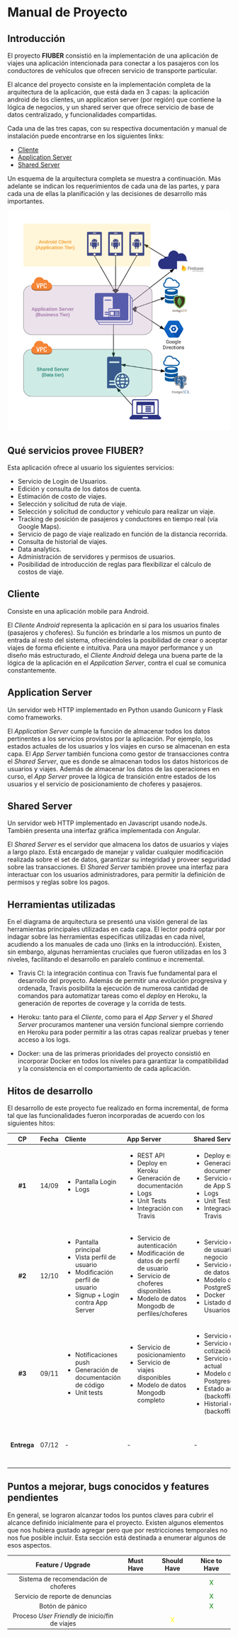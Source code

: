 # Manual de Proyecto

## Introducción

El proyecto **FIUBER** consistió en la implementación de una aplicación de viajes una aplicación intencionada para conectar a los pasajeros con los conductores de vehículos que ofrecen servicio de transporte particular.

El alcance del proyecto consiste en la implementación completa de la arquitectura de la aplicación, que está dada en 3 capas: la aplicación android de los clientes, un application server (por región) que contiene la lógica de negocios, y un shared server que ofrece servicio de base de datos centralizado, y funcionalidades compartidas.

Cada una de las tres capas, con su respectiva documentación y manual de instalación puede encontrarse en los siguientes links:

- [Cliente](https://github.com/fi-ubers/client) 
- [Application Server](https://github.com/fi-ubers/app-server)
- [Shared Server](https://github.com/fi-ubers/shared-server)

Un esquema de la arquitectura completa se muestra a continuación. Más adelante se indican los requerimientos de cada una de las partes, y para cada una de ellas la planificación y las decisiones de desarrollo más importantes.

![Diagrama de la arquitectura del proyecto](https://github.com/fi-ubers/app-server/blob/master/docs/ArchDiagram.png)

## Qué servicios provee FIUBER?

Esta aplicación ofrece al usuario los siguientes servicios:

- Servicio de Login de Usuarios.
- Edición y consulta de los datos de cuenta.
- Estimación de costo de viajes.
- Selección y solicitud de ruta de viaje.
- Selección y solicitud de conductor y vehículo para realizar un viaje.
- Tracking de posición de pasajeros y conductores en tiempo real (vía Google Maps).
- Servicio de pago de viaje realizado en función de la distancia recorrida.
- Consulta de historial de viajes.
- Data analytics.
- Administración de servidores y permisos de usuarios.
- Posibilidad de introducción de reglas para flexibilizar el cálculo de costos de viaje.
  
## Cliente

Consiste en una aplicación mobile para Android.

El *Cliente Android* representa la aplicación en sí para los usuarios finales (pasajeros y choferes). Su función es brindarle a los mismos un punto de entrada al resto del sistema, ofreciéndoles la posibilidad de crear o aceptar viajes de forma eficiente e intuitiva. Para una mayor performance y un diseño más estructurado, el *Cliente Android* delega una buena parte de la lógica de la aplicación en el *Application Server*, contra el cual se comunica constantemente.

## Application Server

Un servidor web HTTP implementado en Python usando Gunicorn y Flask como frameworks.

El *Application Server* cumple la función de almacenar todos los datos pertinentes a los servicios provistos por la aplicación. Por ejemplo, los estados actuales de los usuarios y los viajes en curso se almacenan en esta capa. El *App Server* también funciona como gestor de transacciones contra el *Shared Server*, que es donde se almacenan todos los datos historicos de usuarios y viajes. Además de almacenar los datos de las operaciones en curso, el *App Server* provee la lógica de transición entre estados de los usuarios y el servicio de posicionamiento de choferes y pasajeros.

## Shared Server

Un servidor web HTTP implementado en Javascript usando nodeJs. También presenta una interfaz gráfica implementada con Angular.

El *Shared Server* es el servidor que almacena los datos de usuarios y viajes a largo plazo. Está encargado de manejar y validar cualquier modificación realizada sobre el set de datos, garantizar su integridad y proveer seguridad sobre las transacciones. El *Shared Server* también provee una interfaz para interactuar con los usuarios administradores, para permitir la definición de permisos y reglas sobre los pagos.

## Herramientas utilizadas

En el diagrama de arquitectura se presentó una visión general de las herramientas principales utilizadas en cada capa. El lector podrá optar por indagar sobre las herramientas específicas utilizadas en cada nivel, acudiendo a los manuales de cada uno (links en la introducción). Existen, sin embargo, algunas herramientas cruciales que fueron utilizadas en los 3 niveles, facilitando el desarrollo en paralelo continuo e incremental.

+ Travis CI: la integración continua con Travis fue fundamental para el desarrollo del proyecto. Además de permitir una evolución progresiva y ordenada, Travis posibilita la ejecución de numerosa cantidad de comandos para automatizar tareas como el *deploy* en Heroku, la generación de reportes de coverage y la corrida de tests.

+ Heroku: tanto para el *Cliente*, como para el *App Server* y el *Shared Server* procuramos mantener una versión funcional siempre corriendo en Heroku para poder permitir a las otras capas realizar pruebas y tener acceso a los logs. 

+ Docker: una de las primeras prioridades del proyecto consistió en incorporar Docker en todos los niveles para garantizar la compatibilidad y la consistencia en el comportamiento de cada aplicación.

## Hitos de desarrollo

El desarrollo de este proyecto fue realizado en forma incremental, de forma tal que las funcionalidades fueron incorporadas de acuerdo con los siguientes hitos:

|  CP  | Fecha | Cliente |  App Server  |  Shared Server  |  Común  |
|:---:|:---:|:----|:----------|:-----------|:-----|
|   **#1**    | 14/09 | <ul><li>Pantalla Login</li><li>Logs</li></ul> | <ul><li>REST API</li><li>Deploy en Keroku</li><li>Generación de documentación</li><li>Logs</li><li>Unit Tests</li><li>Integración con Travis</li></ul>|<ul><li>Deploy en Keroku</li><li>Generación de documentación</li><li>Servicio de gestión de App Servers</li><li>Logs</li><li>Unit Tests</li><li>Integración con Travis</li></ul>| <ul><li>Mockups</li><li>Reporte de coverage</li></ul> |
|   **#2**    | 12/10 |<ul><li>Pantalla principal</li><li>Vista perfil de usuario</li><li>Modificación perfil de usuario</li><li>Signup + Login contra App Server</li></ul>|<ul><li>Servicio de autenticación</li><li>Modificación de datos de perfil de usuario</li><li> Servicio de choferes disponibles</li><li>Modelo de datos Mongodb de perfiles/choferes</li></ul>|<ul><li>Servicio de gestión de usuarios de negocio</li><li>Servicio de gestión de datos de usuario</li><li>Modelo de datos de PostgreSql</li><li>Docker</li><li>Listado de Usuarios(backoffice)</li></ul>| <ul><li>Diseño</li><li>Modelo de datos</li></ul> |
|   **#3**    | 09/11 | <ul><li>Notificaciones push</li><li>Generación de documentación de código</li><li>Unit tests</li></ul> |  <ul><li>Servicio de posicionamiento</li><li> Servicio de viajes disponibles</li><li>Modelo de datos Mongodb completo</li></ul>  | <ul><li>Servicio de viajes</li><li>Servicio de cotización de viaje</li><li>Servicio de estado actual</li><li>Modelo de datos Postgresql completo</li><li>Estado actual (backoffice)></li><li>Historial de viajes (backoffice)></li></ul>  | <ul><li>Manual de instalación y configuración</li></ul> |
| **Entrega** | 07/12 |   -     |    -    |    -    |  <ul><li>Documentación actualizada</li><li>Funcionalidad completa</li></ul> |

## Puntos a mejorar, bugs conocidos y features pendientes

En general, se lograron alcanzar todos los puntos claves para cubrir el alcance definido inicialmente para el proyecto. Existen algunos elementos que nos hubiera gustado agregar pero que por restricciones temporales no nos fue posible incluir. Esta sección está destinada a enumerar algunos de esos aspectos.

|  Feature / Upgrade  | Must Have | Should Have | Nice to Have |
|:---------:|:---------:|:-----------:|:------------:|
|Sistema de recomendación de choferes| | | <font color="green">X</font> |
|Servicio de reporte de denuncias| | | <font color="green">X</font> |
|Botón de pánico| | | <font color="green">X</font> |
|Proceso *User Friendly* de inicio/fin de viajes | | <font color="yellow">X</font> |  |



